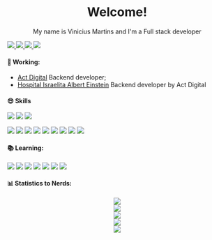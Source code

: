 <h1 align="center">
Welcome!
</h1>



<p align="center">
My name is Vinicius Martins and I'm a Full stack developer<br/>
</p>

<a href="mailto:viniciusmartins1@gmail.com" alt="Gmail">
  <img src="https://img.shields.io/badge/mail.viniciusmartins1@gmail.com-F74141?style=for-the-badge&logoColor=white&logo=gmail&link=mailto:mail.viniciusmartins1@gmail.com"/>
</a>
<a href="https://www.linkedin.com/in/vinicius-martins-0401381a0/">
  <img src="https://img.shields.io/badge/Vinicius%20Martins-0e76a8?style=for-the-badge&logo=Linkedin&link=https://www.linkedin.com/in/vinicius-martins-0401381a0/"/>
</a>
<a href="https://www.instagram.com/is.not.defined/">
  <img src="https://img.shields.io/badge/Is not defined-%23E4405F.svg?style=for-the-badge&logo=Instagram&logoColor=white&link=https://www.instagram.com/is.not.defined/"/>
</a>
<a href="https://api.whatsapp.com/send?phone=5511993412275&text=Ol%C3%A1%20Vini%2C%20vi%20seu%20Github%20e%20achei%20muito%20legal%2C%20vamos%20compartilhar%20conhecimentos%3F%F0%9F%98%80">
  <img src="https://img.shields.io/badge/Vinicius%20Martins-25D366?style=for-the-badge&logo=whatsapp&logoColor=white&link=https://api.whatsapp.com/send?phone=5511993412275&text=Ol%C3%A1%20Vini%2C%20vi%20seu%20Github%20e%20achei%20muito%20legal%2C%20vamos%20compartilhar%20conhecimentos%3F%F0%9F%98%80"/>
</a>

#### 🚀 Working:
- [Act Digital](https://actdigital.com/) Backend developer;
- [Hospital Israelita Albert Einstein](https://www.einstein.br/Pages/Home.aspx) Backend developer by Act Digital

#### 😎 Skills
![](https://img.shields.io/badge/HTML5-E96228?style=flat&logo=HTML5&logoColor=white)
![](https://img.shields.io/badge/CSS3-2862E9?style=flat&logo=CSS3&logoColor=white)
![](https://img.shields.io/badge/JavaScript-968220?style=flat&logo=JavaScript&logoColor=white)


![](https://img.shields.io/badge/Node.js-6DA55F?style=flat&logo=node.js&logoColor=white)
![](https://img.shields.io/badge/Nestjs-%23E0234E.svg?flat&logo=nestjs&logoColor=white)
![](https://img.shields.io/badge/Prisma-3982CE?flat&logo=Prisma&logoColor=white)
![](https://img.shields.io/badge/React-%2320232a.svg?style=flat&logo=react&logoColor=%2361DAFB)
![](https://img.shields.io/badge/Typescript-%23007ACC.svg?style=flat&logo=typescript&logoColor=white)
![](https://img.shields.io/badge/Mysql-2b87b5.svg?style=flat&logo=mysql&logoColor=white)
![](https://img.shields.io/badge/MongoDB-%234ea94b.svg?style=flat&logo=mongodb&logoColor=white)
![](https://img.shields.io/badge/Docker-%230db7ed.svg?style=flat&logo=docker&logoColor=white)
![](https://img.shields.io/badge/-Swagger-%23Clojure?style=flat&logo=swagger&logoColor=white)

#### 📚 Learning:
![](https://img.shields.io/badge/Ruby-9B111E?style=flat&logo=ruby&logoColor=white)
![](https://img.shields.io/badge/Elixir-fff?&style=flat&logo=elixir&logoColor=4a3560)
![](https://img.shields.io/badge/-GraphQL-E10098?style=flat&logo=graphql&logoColor=white)
![](https://img.shields.io/badge/Rust-%23000000.svg?style=flat&logo=rust&logoColor=white)
![](https://img.shields.io/badge/Redis-%23DD0031.svg?flat&logo=redis&logoColor=white)
![](https://img.shields.io/badge/Flutter-%2302569B.svg?style=flat&logo=Flutter&logoColor=white)
![](https://img.shields.io/badge/Apache%20Kafka-000?style=flat&logo=apachekafka)



#### 📊 Statistics to Nerds:
<p align="center">
  <img src="https://profile-counter.glitch.me/viniciusll/count.svg"><br />
  <img src="https://github-readme-stats.vercel.app/api?username=viniciusll&show_icons=true&theme=radical&count_private=true"><br/>
  <img src="https://github-readme-streak-stats.herokuapp.com/?user=viniciusll&theme=radical&hide_border=true"><br/>
  <img src="https://github-readme-stats.vercel.app/api/top-langs/?username=viniciusll&theme=radical&count_private=true&langs_count=8"><br/>
  <img src="https://github-profile-trophy.vercel.app/?username=viniciusll&theme=radical&margin-w=9&hide_border=true&count_private=true"><br/>
</p>

